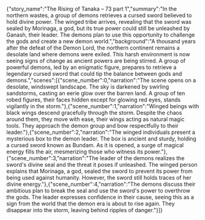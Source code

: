 {"story_name":"The Rising of Tanaka – 73 part 1","summary":"In the northern wastes, a group of demons retrieves a cursed sword believed to hold divine power. The winged tribe arrives, revealing that the sword was sealed by Morinaga, a god, but its true power could still be unleashed by Ganash, their leader. The demons plan to use this opportunity to challenge the gods and create a new demon world.","background":"A thousand years after the defeat of the Demon Lord, the northern continent remains a desolate land where demons were exiled. This harsh environment is now seeing signs of change as ancient powers are being stirred. A group of powerful demons, led by an enigmatic figure, prepares to retrieve a legendary cursed sword that could tip the balance between gods and demons.","scenes":[{"scene_number":0,"narration":"The scene opens on a desolate, windswept landscape. The sky is darkened by swirling sandstorms, casting an eerie glow over the barren land. A group of ten robed figures, their faces hidden except for glowing red eyes, stands vigilantly in the storm."},{"scene_number":1,"narration":"Winged beings with black wings descend gracefully through the storm. Despite the chaos around them, they move with ease, their wings acting as natural magic tools. They approach the demon group and bow respectfully to their leader."},{"scene_number":2,"narration":"The winged individuals present a mysterious box to the demon leader. The box is ancient and sturdy, holding a cursed sword known as Bundam. As it is opened, a surge of magical energy fills the air, mesmerizing those who witness its power."},{"scene_number":3,"narration":"The leader of the demons realizes the sword's divine seal and the threat it poses if unleashed. The winged person explains that Morinaga, a god, sealed the sword to prevent its power from being used against humanity. However, the sword still holds traces of her divine energy."},{"scene_number":4,"narration":"The demons discuss their ambitious plan to break the seal and use the sword's power to overthrow the gods. The leader expresses confidence in their cause, seeing this as a sign from the world that the demon era is about to rise again. They disappear into the storm, leaving behind ripples of danger."}]}